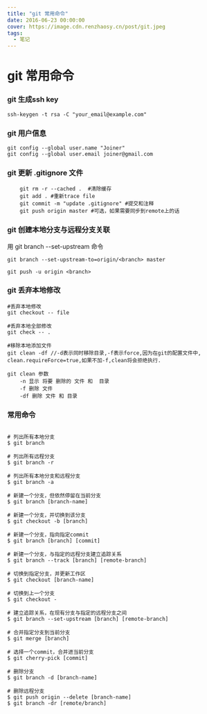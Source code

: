 ```yaml
---
title: "git 常用命令"
date: 2016-06-23 00:00:00
cover: https://image.cdn.renzhaosy.cn/post/git.jpeg
tags:
  - 笔记
---
```


# git 常用命令

### git 生成ssh key

```shell
ssh-keygen -t rsa -C "your_email@example.com"
```

### git 用户信息

```shell
git config --global user.name "Joiner"
git config --global user.email joiner@gmail.com
```

### git 更新 .gitignore 文件

```shell
    git rm -r --cached .  #清除缓存 
    git add . #重新trace file  
    git commit -m "update .gitignore" #提交和注释
    git push origin master #可选，如果需要同步到remote上的话
```

### git 创建本地分支与远程分支关联
用 git branch --set-upstream 命令

```shell
git branch --set-upstream-to=origin/<branch> master 

git push -u origin <branch>
```

### git 丢弃本地修改

```shell
#丢弃本地修改
git checkout -- file 

#丢弃本地全部修改
git check -- .

#移除本地添加文件
git clean -df //-d表示同时移除目录,-f表示force,因为在git的配置文件中, clean.requireForce=true,如果不加-f,clean将会拒绝执行.

git clean 参数
    -n 显示 将要 删除的 文件 和  目录
    -f 删除 文件
    -df 删除 文件 和 目录

```

### 常用命令


```shell

# 列出所有本地分支
$ git branch

# 列出所有远程分支
$ git branch -r

# 列出所有本地分支和远程分支
$ git branch -a

# 新建一个分支，但依然停留在当前分支
$ git branch [branch-name]

# 新建一个分支，并切换到该分支
$ git checkout -b [branch]

# 新建一个分支，指向指定commit
$ git branch [branch] [commit]

# 新建一个分支，与指定的远程分支建立追踪关系
$ git branch --track [branch] [remote-branch]

# 切换到指定分支，并更新工作区
$ git checkout [branch-name]

# 切换到上一个分支
$ git checkout -

# 建立追踪关系，在现有分支与指定的远程分支之间
$ git branch --set-upstream [branch] [remote-branch]

# 合并指定分支到当前分支
$ git merge [branch]

# 选择一个commit，合并进当前分支
$ git cherry-pick [commit]

# 删除分支
$ git branch -d [branch-name]

# 删除远程分支
$ git push origin --delete [branch-name]
$ git branch -dr [remote/branch]
```


